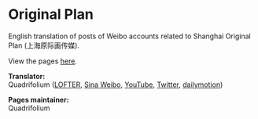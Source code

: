 # Original Plan

English translation of posts of Weibo accounts related to Shanghai Original Plan (上海原际画传媒).

View the pages [here](https://quadrifolium.github.io/originalplan/).

**Translator:**  
Quadrifolium ([LOFTER](http://quadrifolium.lofter.com/), [Sina Weibo](http://weibo.com/u/5182556773/), [YouTube](https://www.youtube.com/channel/UC6QSLMB7h4SoyV0e9m6uUwg), [Twitter](https://twitter.com/QuadrifoliumW), [dailymotion](http://www.dailymotion.com/QuadrifoliumW))

**Pages maintainer:**  
Quadrifolium
